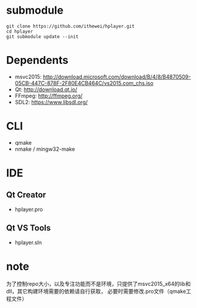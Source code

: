 # submodule

```
git clone https://github.com/ithewei/hplayer.git
cd hplayer
git submodule update --init
```

# Dependents
- msvc2015: <http://download.microsoft.com/download/B/4/8/B4870509-05CB-447C-878F-2F80E4CB464C/vs2015.com_chs.iso>
- Qt: <http://download.qt.io/>
- FFmpeg: <http://ffmpeg.org/>
- SDL2: <https://www.libsdl.org/>

# CLI

- qmake
- nmake / mingw32-make

# IDE

## Qt Creator

- hplayer.pro

## Qt VS Tools

- hplayer.sln

# note

为了控制repo大小，以及专注功能而不是环境，只提供了msvc2015_x64的lib和dll，其它构建环境需要的依赖请自行获取，
必要时需要修改.pro文件（qmake工程文件）
